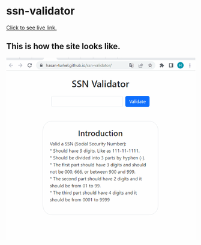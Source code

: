 # ssn-validator
[Click to see live link.](https://hasan-turkel.github.io/ssn-validator/)
## This is how the site looks like.
![ssn](./ssn.gif)
